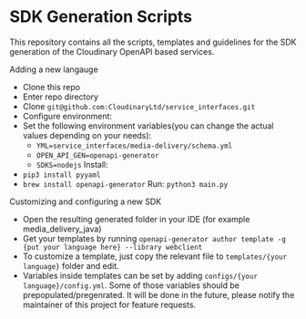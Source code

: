 # SDK Generation Scripts

This repository contains all the scripts, templates and guidelines 
for the SDK generation of the Cloudinary OpenAPI based services.

Adding a new langauge

* Clone this repo
* Enter repo directory
* Clone `git@github.com:CloudinaryLtd/service_interfaces.git`
* Configure environment:
* Set the following environment variables(you can change the actual values depending on your needs):
  * `YML=service_interfaces/media-delivery/schema.yml`
  * `OPEN_API_GEN=openapi-generator`
  * `SDKS=nodejs`
Install:
* `pip3 install pyyaml`
* `brew install openapi-generator`
Run: `python3 main.py`


Customizing and configuring a new SDK

* Open the resulting generated folder in your IDE (for example media_delivery_java)
* Get your templates by running `openapi-generator author template -g {put your language here} --library webclient`
* To customize a template, just copy the relevant file to `templates/{your language}` folder and edit.
* Variables inside templates can be set by adding `configs/{your language}/config.yml`. 
Some of those variables should be prepopulated/pregenrated.
It will be done in the future, please notify the maintainer of this project for feature requests.
